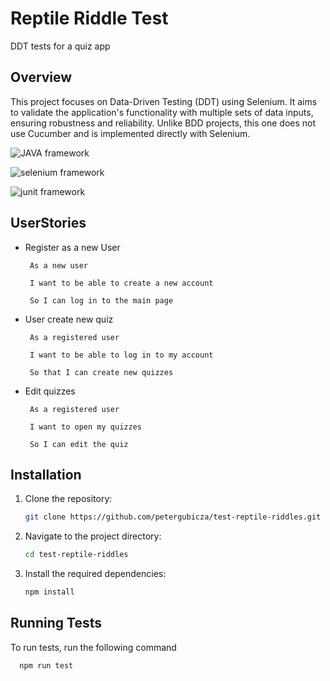 
# Reptile Riddle Test

DDT tests for a quiz app

## Overview

This project focuses on Data-Driven Testing (DDT) using Selenium. It aims to validate the application's functionality with multiple sets of data inputs, ensuring robustness and reliability. Unlike BDD projects, this one does not use Cucumber and is implemented directly with Selenium.

![JAVA framework](https://img.shields.io/badge/framework-JAVA-red)

![selenium framework](https://img.shields.io/badge/framework-selenium-blue)

![junit framework](https://img.shields.io/badge/framework-Junit-caramel)




## UserStories

- Register as a new User

       As a new user

       I want to be able to create a new account

       So I can log in to the main page

- User create new quiz

       As a registered user

       I want to be able to log in to my account

       So that I can create new quizzes

- Edit quizzes

       As a registered user

       I want to open my quizzes

       So I can edit the quiz


## Installation

1. Clone the repository:
    ```sh
    git clone https://github.com/petergubicza/test-reptile-riddles.git
    ```
2. Navigate to the project directory:
    ```sh
    cd test-reptile-riddles
    ```
3. Install the required dependencies:
    ```sh
    npm install
    ```

## Running Tests

To run tests, run the following command

```bash
  npm run test
```

